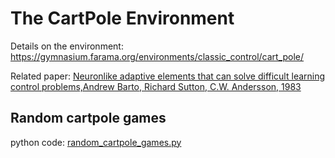 # The CartPole Environment

Details on the environment: https://gymnasium.farama.org/environments/classic_control/cart_pole/

Related paper: [Neuronlike adaptive elements that can solve difficult learning control problems,Andrew Barto, Richard Sutton, C.W. Andersson, 1983](https://github.com/dimitarpg13/gymnasium-demo/blob/main/docs/Neuronlike_adaptive_elements_that_can_solve_difficult_learning_control_problems_Barto1983.pdf)

## Random cartpole games

python code: [random_cartpole_games.py](https://github.com/dimitarpg13/gymnasium-demo/blob/main/gymnasium_demo/random_cartpole_games.py)

